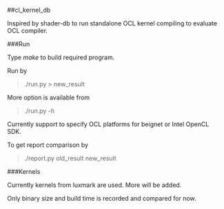 ##cl_kernel_db

Inspired by shader-db to run standalone OCL kernel compiling to evaluate
OCL compiler.

###Run

Type *make* to build required program.

Run by

> ./run.py > new_result

More option is available from

> ./run.py -h

Currently support to specify OCL platforms for beignet or Intel OpenCL SDK.

To get report comparison by

> ./report.py old_result new_result

###Kernels

Currently kernels from luxmark are used. More will be added.

Only binary size and build time is recorded and compared for now.

